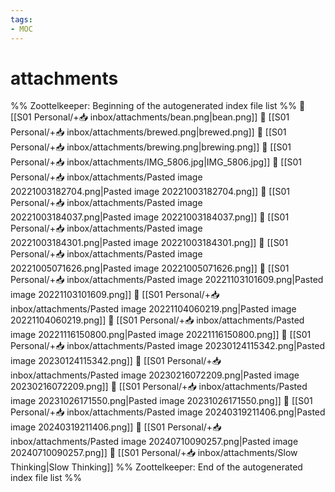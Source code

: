 ```yaml
---
tags: 
- MOC
---
```

# attachments



%% Zoottelkeeper: Beginning of the autogenerated index file list  %%
📄 [[S01 Personal/+📥 inbox/attachments/bean.png|bean.png]]
📄 [[S01 Personal/+📥 inbox/attachments/brewed.png|brewed.png]]
📄 [[S01 Personal/+📥 inbox/attachments/brewing.png|brewing.png]]
📄 [[S01 Personal/+📥 inbox/attachments/IMG_5806.jpg|IMG_5806.jpg]]
📄 [[S01 Personal/+📥 inbox/attachments/Pasted image 20221003182704.png|Pasted image 20221003182704.png]]
📄 [[S01 Personal/+📥 inbox/attachments/Pasted image 20221003184037.png|Pasted image 20221003184037.png]]
📄 [[S01 Personal/+📥 inbox/attachments/Pasted image 20221003184301.png|Pasted image 20221003184301.png]]
📄 [[S01 Personal/+📥 inbox/attachments/Pasted image 20221005071626.png|Pasted image 20221005071626.png]]
📄 [[S01 Personal/+📥 inbox/attachments/Pasted image 20221103101609.png|Pasted image 20221103101609.png]]
📄 [[S01 Personal/+📥 inbox/attachments/Pasted image 20221104060219.png|Pasted image 20221104060219.png]]
📄 [[S01 Personal/+📥 inbox/attachments/Pasted image 20221116150800.png|Pasted image 20221116150800.png]]
📄 [[S01 Personal/+📥 inbox/attachments/Pasted image 20230124115342.png|Pasted image 20230124115342.png]]
📄 [[S01 Personal/+📥 inbox/attachments/Pasted image 20230216072209.png|Pasted image 20230216072209.png]]
📄 [[S01 Personal/+📥 inbox/attachments/Pasted image 20231026171550.png|Pasted image 20231026171550.png]]
📄 [[S01 Personal/+📥 inbox/attachments/Pasted image 20240319211406.png|Pasted image 20240319211406.png]]
📄 [[S01 Personal/+📥 inbox/attachments/Pasted image 20240710090257.png|Pasted image 20240710090257.png]]
📄 [[S01 Personal/+📥 inbox/attachments/Slow Thinking|Slow Thinking]]
%% Zoottelkeeper: End of the autogenerated index file list  %%

